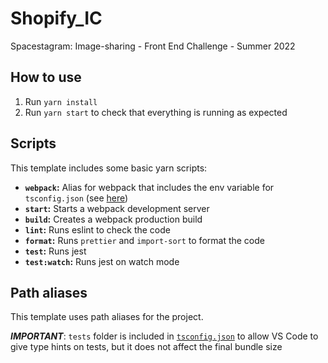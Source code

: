 # Shopify_IC

Spacestagram: Image-sharing - Front End Challenge - Summer 2022

## How to use

1. Run `yarn install`
1. Run `yarn start` to check that everything is running as expected

## Scripts

This template includes some basic yarn scripts:

-   **`webpack`:** Alias for webpack that includes the env variable for
    `tsconfig.json` (see [here](https://webpack.js.org/configuration/configuration-languages/#typescript))
-   **`start`:** Starts a webpack development server
-   **`build`:** Creates a webpack production build
-   **`lint`:** Runs eslint to check the code
-   **`format`:** Runs `prettier` and `import-sort` to format the code
-   **`test`:** Runs jest
-   **`test:watch`:** Runs jest on watch mode

## Path aliases

This template uses path aliases for the project.

**_IMPORTANT_**: `tests` folder is included in
[`tsconfig.json`](tsconfig.json) to allow VS Code to give type hints
on tests, but it does not affect the final bundle size
